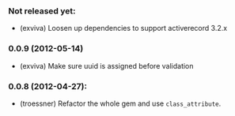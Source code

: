 ### Not released yet:

* (exviva) Loosen up dependencies to support activerecord 3.2.x

### 0.0.9 (2012-05-14)

* (exviva) Make sure uuid is assigned before validation

### 0.0.8 (2012-04-27):

* (troessner) Refactor the whole gem and use `class_attribute`.
